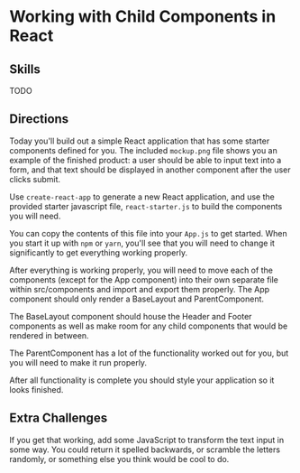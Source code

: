 # Working with Child Components in React

## Skills
TODO

## Directions

Today you'll build out a simple React application that has some starter components defined for you. The included `mockup.png` file shows you an example of the finished product: a user should be able to input text into a form, and that text should be displayed in another component after the user clicks submit.

Use `create-react-app` to generate a new React application, and use the provided starter javascript file, `react-starter.js` to build the components you will need.

You can copy the contents of this file into your `App.js` to get started. When you start it up with `npm` or `yarn`, you'll see that you will need to change it significantly to get everything working properly.

After everything is working properly, you will need to move each of the components (except for the App component) into their own separate file within src/components and import and export them properly. The App component should only render a BaseLayout and ParentComponent.

The BaseLayout component should house the Header and Footer components as well as make room for any child components that would be rendered in between.

The ParentComponent has a lot of the functionality worked out for you, but you will need to make it run properly.

 After all functionality is complete you should style your application so it looks finished.

## Extra Challenges

If you get that working, add some JavaScript to transform the text input in some way. You could return it spelled backwards, or scramble the letters randomly, or something else you think would be cool to do.